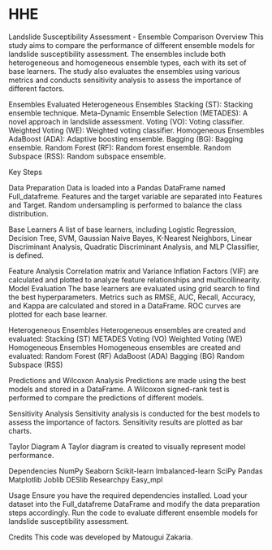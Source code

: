 # HHE
Landslide Susceptibility Assessment - Ensemble Comparison
Overview
This study aims to compare the performance of different ensemble models for landslide susceptibility assessment. The ensembles include both heterogeneous and homogeneous ensemble types, each with its set of base learners. The study also evaluates the ensembles using various metrics and conducts sensitivity analysis to assess the importance of different factors.

Ensembles Evaluated
Heterogeneous Ensembles
Stacking (ST): Stacking ensemble technique.
Meta-Dynamic Ensemble Selection (METADES): A novel approach in landslide assessment.
Voting (VO): Voting classifier.
Weighted Voting (WE): Weighted voting classifier.
Homogeneous Ensembles
AdaBoost (ADA): Adaptive boosting ensemble.
Bagging (BG): Bagging ensemble.
Random Forest (RF): Random forest ensemble.
Random Subspace (RSS): Random subspace ensemble.

Key Steps

Data Preparation
Data is loaded into a Pandas DataFrame named Full_datafreme.
Features and the target variable are separated into Features and Target.
Random undersampling is performed to balance the class distribution.

Base Learners
A list of base learners, including Logistic Regression, Decision Tree, SVM, Gaussian Naive Bayes, K-Nearest Neighbors, Linear Discriminant Analysis, Quadratic Discriminant Analysis, and MLP Classifier, is defined.

Feature Analysis
Correlation matrix and Variance Inflation Factors (VIF) are calculated and plotted to analyze feature relationships and multicollinearity.
Model Evaluation
The base learners are evaluated using grid search to find the best hyperparameters.
Metrics such as RMSE, AUC, Recall, Accuracy, and Kappa are calculated and stored in a DataFrame.
ROC curves are plotted for each base learner.

Heterogeneous Ensembles
Heterogeneous ensembles are created and evaluated:
Stacking (ST)
METADES
Voting (VO)
Weighted Voting (WE)
Homogeneous Ensembles
Homogeneous ensembles are created and evaluated:
Random Forest (RF)
AdaBoost (ADA)
Bagging (BG)
Random Subspace (RSS)

Predictions and Wilcoxon Analysis
Predictions are made using the best models and stored in a DataFrame.
A Wilcoxon signed-rank test is performed to compare the predictions of different models.

Sensitivity Analysis
Sensitivity analysis is conducted for the best models to assess the importance of factors.
Sensitivity results are plotted as bar charts.

Taylor Diagram
A Taylor diagram is created to visually represent model performance.

Dependencies
NumPy
Seaborn
Scikit-learn
Imbalanced-learn
SciPy
Pandas
Matplotlib
Joblib
DESlib
Researchpy
Easy_mpl

Usage
Ensure you have the required dependencies installed.
Load your dataset into the Full_datafreme DataFrame and modify the data preparation steps accordingly.
Run the code to evaluate different ensemble models for landslide susceptibility assessment.

Credits
This code was developed by Matougui Zakaria.
